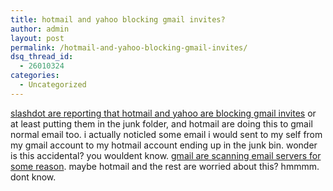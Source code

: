 ```yaml
---
title: hotmail and yahoo blocking gmail invites?
author: admin
layout: post
permalink: /hotmail-and-yahoo-blocking-gmail-invites/
dsq_thread_id:
  - 26010324
categories:
  - Uncategorized
---
```

[slashdot are reporting that hotmail and yahoo are blocking gmail invites][1] or at least putting them in the junk folder, and hotmail are doing this to gmail normal email too. i actually noticled some email i would sent to my self from my gmail account to my hotmail account ending up in the junk bin. wonder is this accidental? you wouldent know. [gmail are scanning email servers for some reason][2]. maybe hotmail and the rest are worried about this? hmmmm. dont know.

 [1]: http://slashdot.org/articles/04/06/21/1150236.shtml?tid=126&tid=217&tid=95
 [2]: http://blog.lotas-smartman.net/archives/2004/05/07/1877/google-scanning-mail-servers/